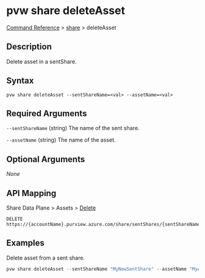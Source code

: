 # pvw share deleteAsset

[Command Reference](../../../README.md#command-reference) > [share](./main.md) >  deleteAsset

## Description

Delete asset in a sentShare.

## Syntax

```
pvw share deleteAsset --sentShareName=<val> --assetName=<val>
```

## Required Arguments

`--sentShareName` (string)
The name of the sent share.

`--assetName` (string)
The name of the asset.

## Optional Arguments

*None*

## API Mapping

Share Data Plane > Assets > [Delete](https://docs.microsoft.com/en-us/rest/api/purview/sharedataplane/assets/delete)
```
DELETE https://{accountName}.purview.azure.com/share/sentShares/{sentShareName}/assets/{assetName}
```

## Examples

Delete asset from a sent share.

```powershell
pvw share deleteAsset --sentShareName "MyNewSentShare" --assetName "MyAssetName"
```

